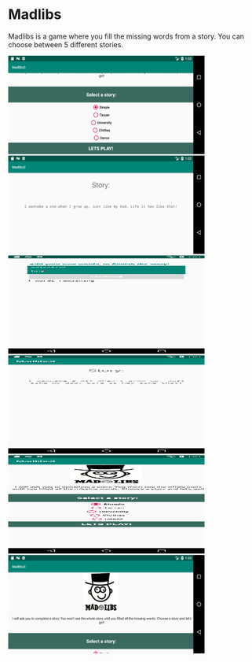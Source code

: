 # Madlibs

Madlibs is a game where you fill the missing words from a story.
You can choose between 5 different stories.


<img src="https://github.com/stuiv/Madlibs/blob/master/images/1.png" data-canonical-src="https://github.com/stuiv/Trivia/blob/master/images/Screenshot_1558452055.png"  width="400" height="200" />

<img src="https://github.com/stuiv/Madlibs/blob/master/images/2.png" data-canonical-src="https://github.com/stuiv/Trivia/blob/master/images/Screenshot_1558452055.png"  width="400" height="200" />

<img src="https://github.com/stuiv/Madlibs/blob/master/images/3.png" data-canonical-src="https://github.com/stuiv/Trivia/blob/master/images/Screenshot_1558452055.png"  width="400" height="200" />

<img src="https://github.com/stuiv/Madlibs/blob/master/images/4.png" data-canonical-src="https://github.com/stuiv/Trivia/blob/master/images/Screenshot_1558452055.png"  width="400" height="200" />

<img src="https://github.com/stuiv/Madlibs/blob/master/images/5.png" data-canonical-src="https://github.com/stuiv/Trivia/blob/master/images/Screenshot_1558452055.png"  width="400" height="200" />
<img src="https://github.com/stuiv/Madlibs/blob/master/images/6.png" data-canonical-src="https://github.com/stuiv/Trivia/blob/master/images/Screenshot_1558452055.png"  width="400" height="200" />
